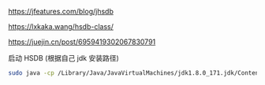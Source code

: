 

https://jfeatures.com/blog/jhsdb

https://lxkaka.wang/hsdb-class/

https://juejin.cn/post/6959419302067830791

启动 HSDB (根据自己 jdk 安装路径)
```bash
sudo java -cp /Library/Java/JavaVirtualMachines/jdk1.8.0_171.jdk/Contents/Home/lib/sa-jdi.jar sun.jvm.hotspot.HSDB
```


